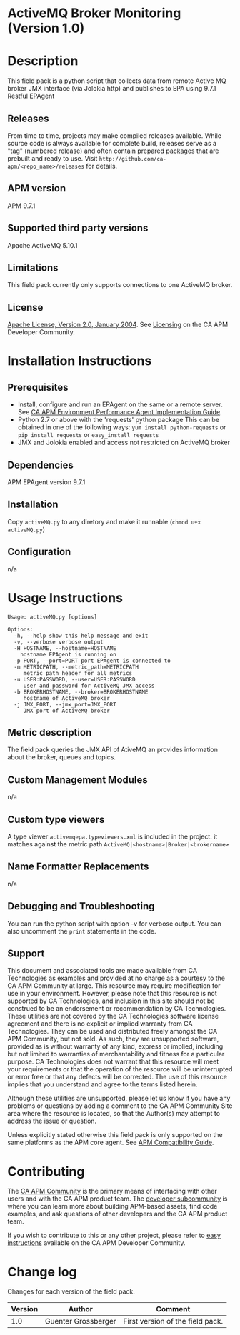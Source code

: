 # ActiveMQ Broker Monitoring (Version 1.0)


# Description
This field pack is a python script that collects data from remote Active MQ broker JMX interface (via Jolokia http) and publishes to EPA using 9.7.1 Restful EPAgent

## Releases
From time to time, projects may make compiled releases available.  While source code is always available for complete build, releases serve as a "tag" (numbered release) and often contain prepared packages that are prebuilt and ready to use.  Visit `http://github.com/ca-apm/<repo_name>/releases` for details.

## APM version
APM 9.7.1

## Supported third party versions
Apache ActiveMQ 5.10.1

## Limitations
This field pack currently only supports connections to one ActiveMQ broker.

## License
[Apache License, Version 2.0, January 2004](http://www.apache.org/licenses/). See [Licensing](https://communities.ca.com/docs/DOC-231150910#license) on the CA APM Developer Community.

# Installation Instructions

## Prerequisites
* Install, configure and run an EPAgent on the same or a remote server. See [CA APM Environment Performance Agent Implementation Guide](https://wiki.ca.com/display/APMDEVOPS97/CA+APM+Environment+Performance+Agent+Implementation+Guide).
* Python 2.7 or above with the 'requests' python package This can be obtained in one of the following ways: `yum install python-requests` or `pip install requests` or `easy_install requests`
* JMX and Jolokia enabled and access not restricted on ActiveMQ broker

## Dependencies
APM EPAgent version 9.7.1

## Installation
Copy `activeMQ.py` to any diretory and make it runnable (`chmod u+x activeMQ.py`)

## Configuration
n/a

# Usage Instructions
```
Usage: activeMQ.py [options]

Options:
  -h, --help show this help message and exit
  -v, --verbose verbose output
  -H HOSTNAME, --hostname=HOSTNAME
    hostname EPAgent is running on
  -p PORT, --port=PORT port EPAgent is connected to
  -m METRICPATH, --metric_path=METRICPATH
     metric path header for all metrics
  -u USER:PASSWORD, --user=USER:PASSWORD
     user and password for ActiveMQ JMX access
  -b BROKERHOSTNAME, --broker=BROKERHOSTNAME
     hostname of ActiveMQ broker
  -j JMX_PORT, --jmx_port=JMX_PORT
     JMX port of ActiveMQ broker
```

## Metric description
The field pack queries the JMX API of AtiveMQ an provides information about the broker, queues and topics.

## Custom Management Modules
n/a

## Custom type viewers
A type viewer `activemqepa.typeviewers.xml` is included in the project. it matches against the metric path `ActiveMQ|<hostname>|Broker|<brokername>`

## Name Formatter Replacements
n/a

## Debugging and Troubleshooting
You can run the python script with option -v for verbose output. You can also uncomment the `print` statements in the code.

## Support
This document and associated tools are made available from CA Technologies as examples and provided at no charge as a courtesy to the CA APM Community at large. This resource may require modification for use in your environment. However, please note that this resource is not supported by CA Technologies, and inclusion in this site should not be construed to be an endorsement or recommendation by CA Technologies. These utilities are not covered by the CA Technologies software license agreement and there is no explicit or implied warranty from CA Technologies. They can be used and distributed freely amongst the CA APM Community, but not sold. As such, they are unsupported software, provided as is without warranty of any kind, express or implied, including but not limited to warranties of merchantability and fitness for a particular purpose. CA Technologies does not warrant that this resource will meet your requirements or that the operation of the resource will be uninterrupted or error free or that any defects will be corrected. The use of this resource implies that you understand and agree to the terms listed herein.

Although these utilities are unsupported, please let us know if you have any problems or questions by adding a comment to the CA APM Community Site area where the resource is located, so that the Author(s) may attempt to address the issue or question.

Unless explicitly stated otherwise this field pack is only supported on the same platforms as the APM core agent. See [APM Compatibility Guide](http://www.ca.com/us/support/ca-support-online/product-content/status/compatibility-matrix/application-performance-management-compatibility-guide.aspx).


# Contributing
The [CA APM Community](https://communities.ca.com/community/ca-apm) is the primary means of interfacing with other users and with the CA APM product team.  The [developer subcommunity](https://communities.ca.com/community/ca-apm/ca-developer-apm) is where you can learn more about building APM-based assets, find code examples, and ask questions of other developers and the CA APM product team.

If you wish to contribute to this or any other project, please refer to [easy instructions](https://communities.ca.com/docs/DOC-231150910) available on the CA APM Developer Community.


# Change log
Changes for each version of the field pack.

Version | Author | Comment
--------|--------|--------
1.0 | Guenter Grossberger | First version of the field pack.
